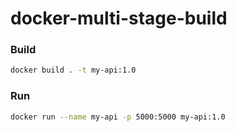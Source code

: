 # docker-multi-stage-build

### Build
```sh
docker build . -t my-api:1.0
```

### Run
```sh
docker run --name my-api -p 5000:5000 my-api:1.0
```